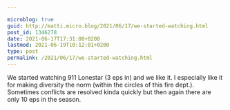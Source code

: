 ```yaml
---

microblog: true
guid: http://matti.micro.blog/2021/06/17/we-started-watching.html
post_id: 1346278
date: 2021-06-17T17:31:08+0200
lastmod: 2021-06-19T10:12:01+0200
type: post
permalink: /2021/06/17/we-started-watching.html
---
```

We started watching 911 Lonestar (3 eps in) and we like it. I especially like it for making diversity the norm (within the circles of this fire dept.). Sometimes conflicts are resolved kinda quickly but then again there are only 10 eps in the season.

